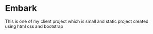 # Embark
This is one of my client project which is small and static project created using html css and bootstrap
